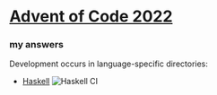 # [Advent of Code 2022](https://adventofcode.com/2022)
### my answers

Development occurs in language-specific directories:

  - [Haskell](https://github.com/ephemient/aoc2022/tree/main/hs) ![Haskell CI](https://github.com/ephemient/aoc2022/workflows/Haskell%20CI/badge.svg)
